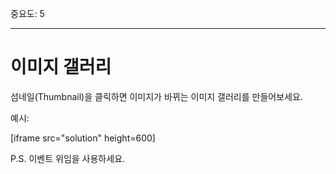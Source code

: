 중요도: 5

---

# 이미지 갤러리

섬네일(Thumbnail)을 클릭하면 이미지가 바뀌는 이미지 갤러리를 만들어보세요.

예시:

[iframe src="solution" height=600]

P.S. 이벤트 위임을 사용하세요.
